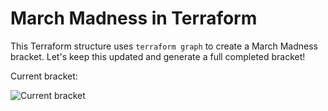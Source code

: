 # March Madness in Terraform

This Terraform structure uses `terraform graph` to create a March Madness bracket. Let's keep this updated and generate a full completed bracket!

Current bracket:

![Current bracket]("/bracket.png")
